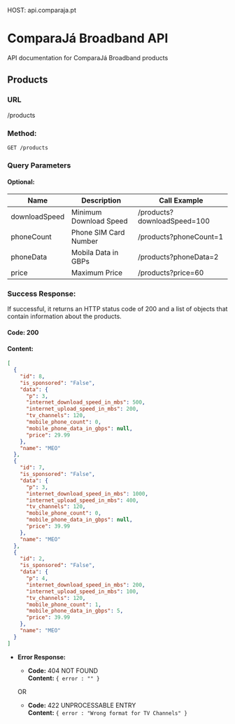 HOST: api.comparaja.pt

# **ComparaJá Broadband API**

API documentation for ComparaJá Broadband products

## **Products**

### **URL**

/products

### **Method:**

`GET /products`

### **Query Parameters**

#### **Optional:**

| Name          | Description            | Call Example                |
| ------------- | ---------------------- | --------------------------- |
| downloadSpeed | Minimum Download Speed | /products?downloadSpeed=100 |
| phoneCount    | Phone SIM Card Number  | /products?phoneCount=1      |
| phoneData     | Mobila Data in GBPs    | /products?phoneData=2       |
| price         | Maximum Price          | /products?price=60          |

### **Success Response:**

If successful, it returns an HTTP status code of 200 and a list of objects that contain information about the products.

#### **Code:** 200

#### **Content:**

```json
[
  {
    "id": 8,
    "is_sponsored": "False",
    "data": {
      "p": 3,
      "internet_download_speed_in_mbs": 500,
      "internet_upload_speed_in_mbs": 200,
      "tv_channels": 120,
      "mobile_phone_count": 0,
      "mobile_phone_data_in_gbps": null,
      "price": 29.99
    },
    "name": "MEO"
  },
  {
    "id": 7,
    "is_sponsored": "False",
    "data": {
      "p": 3,
      "internet_download_speed_in_mbs": 1000,
      "internet_upload_speed_in_mbs": 400,
      "tv_channels": 120,
      "mobile_phone_count": 0,
      "mobile_phone_data_in_gbps": null,
      "price": 39.99
    },
    "name": "MEO"
  },
  {
    "id": 2,
    "is_sponsored": "False",
    "data": {
      "p": 4,
      "internet_download_speed_in_mbs": 200,
      "internet_upload_speed_in_mbs": 100,
      "tv_channels": 120,
      "mobile_phone_count": 1,
      "mobile_phone_data_in_gbps": 5,
      "price": 39.99
    },
    "name": "MEO"
  }
]
```

- **Error Response:**

  - **Code:** 404 NOT FOUND <br />
    **Content:** `{ error : "" }`

  OR

  - **Code:** 422 UNPROCESSABLE ENTRY <br />
    **Content:** `{ error : "Wrong format for TV Channels" }`
